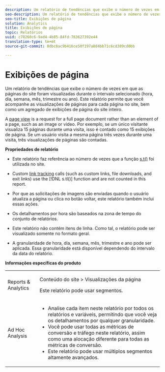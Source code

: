 ```yaml
---
description: Um relatório de tendências que exibe o número de vezes em que as páginas do site foram visualizadas durante o intervalo selecionado (hora, dia, semana, mês, trimestre ou ano). Este relatório permite que você acompanhe as visualizações de páginas para cada página no site, bem como um agregado de exibições de página do site inteiro.
seo-description: Um relatório de tendências que exibe o número de vezes em que as páginas do site foram visualizadas durante o intervalo selecionado (hora, dia, semana, mês, trimestre ou ano). Este relatório permite que você acompanhe as visualizações de páginas para cada página no site, bem como um agregado de exibições de página do site inteiro.
seo-title: Exibições de página
solution: Analytics
title: Exibições de página
topic: Relatórios
uuid: c78260c6-9ad4-4b85-84fd-763627392e44
translation-type: tm+mt
source-git-commit: 0dbc8ac9b416ce50f197a884bb71c6cd389cd0bb

---
```



# Exibições de página

Um relatório de tendências que exibe o número de vezes em que as páginas do site foram visualizadas durante o intervalo selecionado (hora, dia, semana, mês, trimestre ou ano). Este relatório permite que você acompanhe as visualizações de páginas para cada página no site, bem como um agregado de exibições de página do site inteiro.

A [page view](../../../components/c-variables/c-metrics/metrics-page-view.md#concept_ABB4C6725E844B13970D6BD625654F26) is a request for a full page document rather than an element of a page, such as an image or video. Por exemplo, se um único visitante visualiza 15 páginas durante uma visita, isso é contado como 15 exibições de página. Se um usuário visita a mesma página três vezes durante uma visita, três visualizações de páginas são contadas.

**Propriedades de relatório**

* Este relatório faz referência ao número de vezes que a função [s.t()](https://marketing.adobe.com/resources/help/en_US/sc/implement/c_the_s.t(.html)function) foi utilizada no site.
* Custom [link tracking](https://marketing.adobe.com/resources/help/en_US/sc/implement/c_linktracking.html) calls (such as custom links, file downloads, and exit links) use the [!DNL s.tl()] function and are not counted in this report.

* Por que as solicitações de imagens são enviadas quando o usuário atualiza a página ou clica no botão voltar, este relatório também inclui essas ações.
* Os detalhamentos por hora são baseados na zona de tempo do conjunto de relatórios.
* Este relatório não contém itens de linha. Como tal, o relatório pode ser visualizado somente no formato geral.
* A granularidade de hora, dia, semana, mês, trimestre e ano pode ser aplicada. Essa granularidade está disponível dependendo do intervalo da data do relatório.

**Informações específicas do produto**

<table id="table_61F964F47D1D43508B271999F495F7F9"> 
 <tbody> 
  <tr> 
   <td colname="col1"> <p> Reports &amp; Analytics </p> </td> 
   <td colname="col2"> <p> <span class="uicontrol"> Conteúdo do site</span> &gt; <span class="uicontrol">Visualizações da página</span> </p> <p>Este relatório pode usar segmentos. </p> </td> 
  </tr> 
  <tr> 
   <td colname="col1"> <p> Ad Hoc Analysis </p> </td> 
   <td colname="col2"> 
    <ul id="ul_DB66B8F9F6BF473A83EC7668F59776D0"> 
     <li id="li_D1CB486058F040859560D5BFDF3972EE"> Analise cada item neste relatório por todos os relatórios e variáveis, permitindo que você veja os detalhamentos por qualquer granularidade. </li> 
     <li id="li_BAADA9ADDD6F47B08D129FD30CD8EF2E">Você pode usar todas as métricas de conversão e tráfego neste relatório, assim como uma alocação diferente para todas as métricas de conversão. </li> 
     <li id="li_3696CA6E0BD54305B3609CCC80F851BA">Este relatório pode usar múltiplos segmentos altamente avançados. </li> 
    </ul> </td> 
  </tr> 
 </tbody> 
</table>

